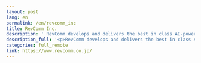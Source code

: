 ```yaml
---
layout: post
lang: en
permalink: /en/revcomm_inc
title: RevComm Inc.
description: ' RevComm develops and delivers the best in class AI-powered voice transcription and analytics platform that helps businesses streamline their voice communication at all levels. We are a remote-first company and our employees can live anywhere in Japan. For more details, please see here '
description_full: '<p>RevComm develops and delivers the best in class AI-powered voice transcription and analytics platform that helps businesses streamline their voice communication at all levels. We are a remote-first company and our employees can live anywhere in Japan. For more details, please see <a href="https://www.tokyodev.com/companies/revcomm">here</a></p>'
categories: full_remote
link: https://www.revcomm.co.jp/
---
```


